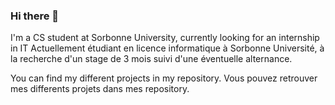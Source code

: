 ### Hi there 👋

I'm a CS student at Sorbonne University, currently looking for an internship in IT 
Actuellement étudiant en licence informatique à Sorbonne Université, à la recherche d'un stage de 3 mois suivi d'une éventuelle alternance.

You can find my different projects in my repository.
Vous pouvez retrouver mes differents projets dans mes repository.



